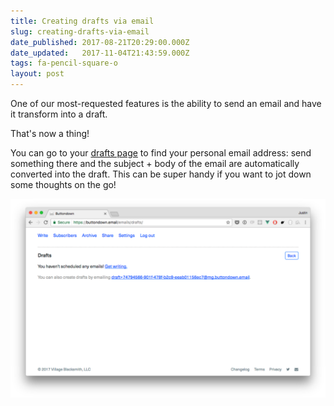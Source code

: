 ```yaml
---
title: Creating drafts via email
slug: creating-drafts-via-email
date_published: 2017-08-21T20:29:00.000Z
date_updated:   2017-11-04T21:43:59.000Z
tags: fa-pencil-square-o
layout: post
---
```


<p>One of our most-requested features is the ability to send an email and have it transform into a draft.</p>
<p>That's now a thing!</p>
<p>You can go to your <a href="https://buttondown.email/emails/drafts/">drafts page</a> to find your personal email address: send something there and the subject + body of the email are automatically converted into the draft.  This can be super handy if you want to jot down some thoughts on the go!</p>
<p><img src="/img/1.png" alt="Screen Shot 2017-07-22 at 11.37.44 AM.png"></p>

